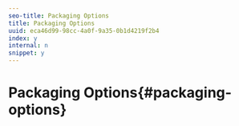 ```yaml
---
seo-title: Packaging Options
title: Packaging Options
uuid: eca46d99-98cc-4a0f-9a35-0b1d4219f2b4
index: y
internal: n
snippet: y
---
```


# Packaging Options{#packaging-options}

